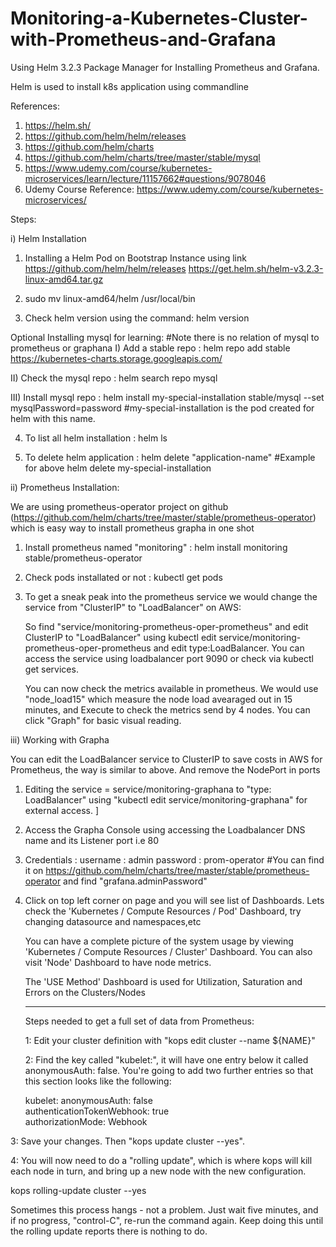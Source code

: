 # Monitoring-a-Kubernetes-Cluster-with-Prometheus-and-Grafana

Using Helm 3.2.3 Package Manager for Installing Prometheus and Grafana.

Helm is used to install k8s application using commandline

References:

1) https://helm.sh/
2) https://github.com/helm/helm/releases
3) https://github.com/helm/charts
4) https://github.com/helm/charts/tree/master/stable/mysql
5) https://www.udemy.com/course/kubernetes-microservices/learn/lecture/11157662#questions/9078046
6) Udemy Course Reference: https://www.udemy.com/course/kubernetes-microservices/

Steps:

i) Helm Installation

1) Installing a Helm Pod on Bootstrap Instance using link https://github.com/helm/helm/releases https://get.helm.sh/helm-v3.2.3-linux-amd64.tar.gz

2) sudo mv linux-amd64/helm /usr/local/bin

3) Check helm version using the command: helm version

Optional Installing mysql for learning: #Note there is no relation of mysql to prometheus or graphana
I) Add a stable repo :  helm repo add stable https://kubernetes-charts.storage.googleapis.com/

II) Check the mysql repo : helm search repo mysql

III) Install mysql repo : helm install my-special-installation stable/mysql --set mysqlPassword=password
   #my-special-installation is the pod created for helm with this name.
   
4) To list all helm installation : helm ls

5) To delete helm application : helm delete "application-name" #Example for above helm delete my-special-installation

ii) Prometheus Installation:

We are using prometheus-operator project on github (https://github.com/helm/charts/tree/master/stable/prometheus-operator) which is easy way to install prometheus grapha in one shot

1) Install prometheus named "monitoring" : helm install monitoring stable/prometheus-operator

2) Check pods installated or not : kubectl get pods 

3) To get a sneak peak into the prometheus service we would change the service from "ClusterIP" to "LoadBalancer" on AWS:

   So find "service/monitoring-prometheus-oper-prometheus" and edit ClusterIP to "LoadBalancer" using kubectl edit service/monitoring-prometheus-oper-prometheus and edit type:LoadBalancer.
   You can access the service using loadbalancer port 9090 or check via kubectl get services.
   
   You can now check the metrics available in prometheus. We would use "node_load15" which measure the node load avearaged out in 15 minutes, and Execute to check the metrics send by 4 nodes. You can click "Graph" for basic visual reading.
   
iii) Working with Grapha
  
You can edit the LoadBalancer service to ClusterIP to save costs in AWS for Prometheus, the way is similar to above. And remove the NodePort in ports
  
  1) Editing the service = service/monitoring-graphana to "type: LoadBalancer" using "kubectl edit service/monitoring-graphana" for external access.
  ]
  2) Access the Grapha Console using accessing the Loadbalancer DNS name and its Listener port i.e 80
  
  3) Credentials : username : admin
                   password : prom-operator #You can find it on https://github.com/helm/charts/tree/master/stable/prometheus-operator and find "grafana.adminPassword"
                   
 4) Click on top left corner on page and you will see list of Dashboards.
    Lets check the 'Kubernetes / Compute Resources / Pod' Dashboard, try changing datasource and namespaces,etc
    
    You can have a complete picture of the system usage by viewing 'Kubernetes / Compute Resources / Cluster' Dashboard. You can also   visit 'Node' Dashboard to have node metrics.
    
    The 'USE Method' Dashboard is used for Utilization, Saturation and Errors on the Clusters/Nodes 
    
    
    ------------------------------------------------------------------------------------------------------------------------------------
    Steps needed to get a full set of data from Prometheus:
    
    1: Edit your cluster definition with "kops edit cluster --name ${NAME}"

    2: Find the key called "kubelet:", it will have one entry below it called anonymousAuth: false. You're going to add two further entries so that this section looks like the following:

    kubelet:
      anonymousAuth: false    
      authenticationTokenWebhook: true    
      authorizationMode: Webhook


   3: Save your changes. Then "kops update cluster --yes".

   4: You will now need to do a "rolling update", which is where kops will kill each node in turn, and bring up a new node with the new configuration.

kops rolling-update cluster --yes

Sometimes this process hangs - not a problem. Just wait five minutes, and if no progress, "control-C", re-run the command again. Keep doing this until the rolling update reports there is nothing to do.
